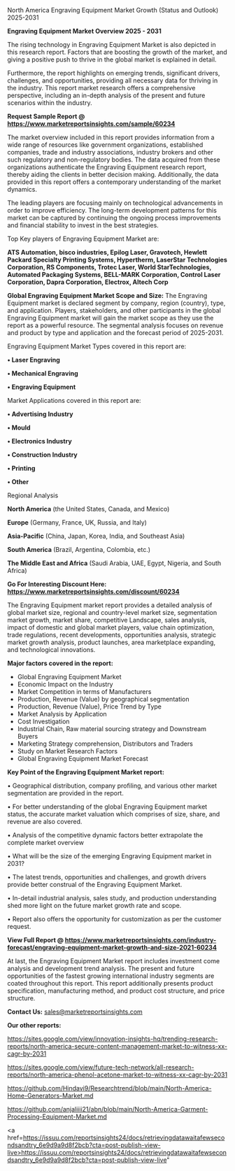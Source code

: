  North America Engraving Equipment Market Growth (Status and Outlook) 2025-2031

<Strong> Engraving Equipment Market Overview 2025 - 2031</strong>

The rising technology in Engraving Equipment Market is also depicted in this research report. Factors that are boosting the growth of the market, and giving a positive push to thrive in the global market is explained in detail.

Furthermore, the report highlights on emerging trends, significant drivers, challenges, and opportunities, providing all necessary data for thriving in the industry. This report market research offers a comprehensive perspective, including an in-depth analysis of the present and future scenarios within the industry.

<strong>Request Sample Report @ <a href=https://www.marketreportsinsights.com/sample/60234>https://www.marketreportsinsights.com/sample/60234</a></strong>

The market overview included in this report provides information from a wide range of resources like government organizations, established companies, trade and industry associations, industry brokers and other such regulatory and non-regulatory bodies. The data acquired from these organizations authenticate the Engraving Equipment research report, thereby aiding the clients in better decision making. Additionally, the data provided in this report offers a contemporary understanding of the market dynamics.

The leading players are focusing mainly on technological advancements in order to improve efficiency. The long-term development patterns for this market can be captured by continuing the ongoing process improvements and financial stability to invest in the best strategies.

Top Key players of Engraving Equipment Market are:

<strong>ATS Automation, bisco industries, Epilog Laser, Gravotech, Hewlett Packard Specialty Printing Systems, Hypertherm, LaserStar Technologies Corporation, RS Components, Trotec Laser, World StarTechnologies, Automated Packaging Systems, BELL-MARK Corporation, Control Laser Corporation, Dapra Corporation, Electrox, Altech Corp</strong>

<strong><b>Global Engraving Equipment Market Scope and Size:</b></strong>
The Engraving Equipment market is declared segment by company, region (country), type, and application. Players, stakeholders, and other participants in the global Engraving Equipment market will gain the market scope as they use the report as a powerful resource. The segmental analysis focuses on revenue and product by type and application and the forecast period of 2025-2031.

Engraving Equipment Market Types covered in this report are:

<strong>• Laser Engraving

• Mechanical Engraving

• Engraving Equipment</strong>

Market Applications covered in this report are:

<strong>• Advertising Industry

• Mould

• Electronics Industry

• Construction Industry

• Printing

• Other</strong> 

Regional Analysis

<strong>North America</strong> (the United States, Canada, and Mexico)

<strong>Europe</strong> (Germany, France, UK, Russia, and Italy)

<strong>Asia-Pacific</strong> (China, Japan, Korea, India, and Southeast Asia)

<strong>South America</strong> (Brazil, Argentina, Colombia, etc.)

<strong>The Middle East and Africa</strong> (Saudi Arabia, UAE, Egypt, Nigeria, and South Africa)

<strong>Go For Interesting Discount Here: <a href=https://www.marketreportsinsights.com/discount/60234>https://www.marketreportsinsights.com/discount/60234</a></strong>

The Engraving Equipment market report provides a detailed analysis of global market size, regional and country-level market size, segmentation market growth, market share, competitive Landscape, sales analysis, impact of domestic and global market players, value chain optimization, trade regulations, recent developments, opportunities analysis, strategic market growth analysis, product launches, area marketplace expanding, and technological innovations.

<strong><b>Major factors covered in the report:</b></strong>
<ul>
  <li>Global Engraving Equipment Market </li>
  <li>Economic Impact on the Industry</li>
  <li>Market Competition in terms of Manufacturers</li>
  <li>Production, Revenue (Value) by geographical segmentation</li>
  <li>Production, Revenue (Value), Price Trend by Type</li>
  <li>Market Analysis by Application</li>
  <li>Cost Investigation</li>
  <li>Industrial Chain, Raw material sourcing strategy and Downstream Buyers</li>
  <li>Marketing Strategy comprehension, Distributors and Traders</li>
  <li>Study on Market Research Factors</li>
  <li>Global Engraving Equipment Market Forecast</li>
</ul>

<strong><b>Key Point of the Engraving Equipment Market report:</b></strong>

• Geographical distribution, company profiling, and various other market segmentation are provided in the report.

• For better understanding of the global Engraving Equipment market status, the accurate market valuation which comprises of size, share, and revenue are also covered.

• Analysis of the competitive dynamic factors better extrapolate the complete market overview

• What will be the size of the emerging Engraving Equipment market in 2031?

• The latest trends, opportunities and challenges, and growth drivers provide better construal of the Engraving Equipment Market.

• In-detail industrial analysis, sales study, and production understanding shed more light on the future market growth rate and scope.

• Report also offers the opportunity for customization as per the customer request.

<strong><b>View Full Report @ <a href=https://www.marketreportsinsights.com/industry-forecast/engraving-equipment-market-growth-and-size-2021-60234>https://www.marketreportsinsights.com/industry-forecast/engraving-equipment-market-growth-and-size-2021-60234</a></b></strong>


At last, the Engraving Equipment Market report includes investment come analysis and development trend analysis. The present and future opportunities of the fastest growing international industry segments are coated throughout this report. This report additionally presents product specification, manufacturing method, and product cost structure, and price structure.

<strong>Contact Us:</strong>
sales@marketreportsinsights.com

<strong>Our other reports:</strong>

<a href=https://sites.google.com/view/innovation-insights-hq/trending-research-reports/north-america-secure-content-management-market-to-witness-xx-cagr-by-2031>https://sites.google.com/view/innovation-insights-hq/trending-research-reports/north-america-secure-content-management-market-to-witness-xx-cagr-by-2031</a>

<a href=https://sites.google.com/view/future-tech-network/all-research-reports/north-america-phenol-acetone-market-to-witness-xx-cagr-by-2031>https://sites.google.com/view/future-tech-network/all-research-reports/north-america-phenol-acetone-market-to-witness-xx-cagr-by-2031</a>

<a href=https://github.com/Hindavi9/Researchtrend/blob/main/North-America-Home-Generators-Market.md>https://github.com/Hindavi9/Researchtrend/blob/main/North-America-Home-Generators-Market.md</a>

<a href=https://github.com/anjaliiii21/abn/blob/main/North-America-Garment-Processing-Equipment-Market.md>https://github.com/anjaliiii21/abn/blob/main/North-America-Garment-Processing-Equipment-Market.md</a>

<a href=https://issuu.com/reportsinsights24/docs/retrievingdatawaitafewsecondsandtry_6e9d9a9d8f2bcb?cta=post-publish-view-live>https://issuu.com/reportsinsights24/docs/retrievingdatawaitafewsecondsandtry_6e9d9a9d8f2bcb?cta=post-publish-view-live</a>"

